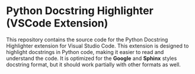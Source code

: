 # Python Docstring Highlighter (VSCode Extension)

This repository contains the source code for the Python Docstring Highlighter extension for Visual Studio Code. This extension is designed to highlight docstrings in Python code, making it easier to read and understand the code. It is optimized for the **Google** and **Sphinx** styles docstring format, but it should work partially with other formats as well.
